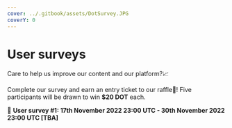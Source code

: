 ```yaml
---
cover: ../.gitbook/assets/DotSurvey.JPG
coverY: 0
---
```


# User surveys

Care to help us improve our content and our platform?📈

Complete our survey and earn an entry ticket to our raffle🎡! Five participants will be drawn to win **$20 DOT** each.

🎤 **User survey #1: 17th November 2022 23:00 UTC -  30th November 2022 23:00 UTC \[TBA]**

